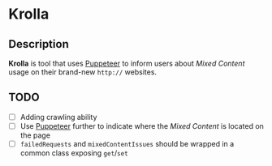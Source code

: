 # Krolla

## Description

**Krolla** is tool that uses [Puppeteer](https://github.com/GoogleChrome/puppeteer) to inform users about *Mixed Content* usage on their brand-new `http://` websites.

## TODO

- [ ] Adding crawling ability
- [ ] Use [Puppeteer](https://github.com/GoogleChrome/puppeteer) further to indicate where the *Mixed Content* is located on the page
- [ ] `failedRequests` and `mixedContentIssues` should be wrapped in a common class exposing `get`/`set`